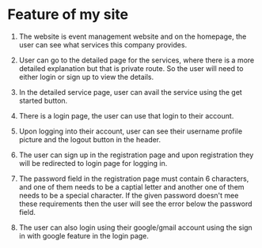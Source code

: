 # Feature of my site

1. The website is event management website and on the homepage, the user can see what services this company provides.

2. User can go to the detailed page for the services, where there is a more detailed explanation but that is private route. So the user will need to either login or sign up to view the details.

3. In the detailed service page, user can avail the service using the get started button.

4. There is a login page, the user can use that login to their account.

5. Upon logging into their account, user can see their username profile picture and the logout button in the header.

6. The user can sign up in the registration page and upon registration they will be redirected to login page for logging in.

7. The password field in the registration page must contain 6 characters, and one of them needs to be a captial letter and another one of them needs to be a special character. If the given password doesn't mee these requirements then the user will see the error below the password field.

8. The user can also login using their google/gmail account using the sign in with google feature in the login page.
